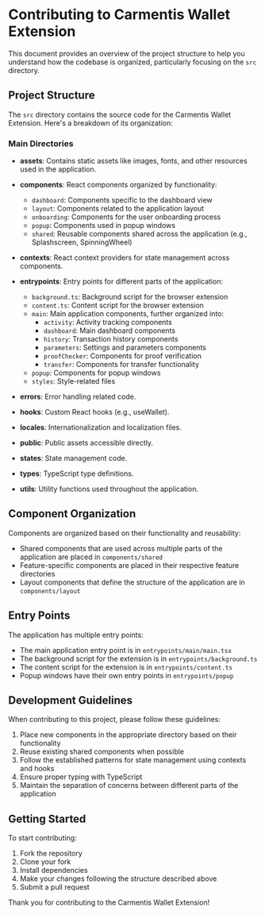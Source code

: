 # Contributing to Carmentis Wallet Extension

This document provides an overview of the project structure to help you understand how the codebase is organized, particularly focusing on the `src` directory.

## Project Structure

The `src` directory contains the source code for the Carmentis Wallet Extension. Here's a breakdown of its organization:

### Main Directories

- **assets**: Contains static assets like images, fonts, and other resources used in the application.

- **components**: React components organized by functionality:
  - `dashboard`: Components specific to the dashboard view
  - `layout`: Components related to the application layout
  - `onboarding`: Components for the user onboarding process
  - `popup`: Components used in popup windows
  - `shared`: Reusable components shared across the application (e.g., Splashscreen, SpinningWheel)

- **contexts**: React context providers for state management across components.

- **entrypoints**: Entry points for different parts of the application:
  - `background.ts`: Background script for the browser extension
  - `content.ts`: Content script for the browser extension
  - `main`: Main application components, further organized into:
    - `activity`: Activity tracking components
    - `dashboard`: Main dashboard components
    - `history`: Transaction history components
    - `parameters`: Settings and parameters components
    - `proofChecker`: Components for proof verification
    - `transfer`: Components for transfer functionality
  - `popup`: Components for popup windows
  - `styles`: Style-related files

- **errors**: Error handling related code.

- **hooks**: Custom React hooks (e.g., useWallet).

- **locales**: Internationalization and localization files.

- **public**: Public assets accessible directly.

- **states**: State management code.

- **types**: TypeScript type definitions.

- **utils**: Utility functions used throughout the application.

## Component Organization

Components are organized based on their functionality and reusability:
- Shared components that are used across multiple parts of the application are placed in `components/shared`
- Feature-specific components are placed in their respective feature directories
- Layout components that define the structure of the application are in `components/layout`

## Entry Points

The application has multiple entry points:
- The main application entry point is in `entrypoints/main/main.tsx`
- The background script for the extension is in `entrypoints/background.ts`
- The content script for the extension is in `entrypoints/content.ts`
- Popup windows have their own entry points in `entrypoints/popup`

## Development Guidelines

When contributing to this project, please follow these guidelines:

1. Place new components in the appropriate directory based on their functionality
2. Reuse existing shared components when possible
3. Follow the established patterns for state management using contexts and hooks
4. Ensure proper typing with TypeScript
5. Maintain the separation of concerns between different parts of the application

## Getting Started

To start contributing:
1. Fork the repository
2. Clone your fork
3. Install dependencies
4. Make your changes following the structure described above
5. Submit a pull request

Thank you for contributing to the Carmentis Wallet Extension!